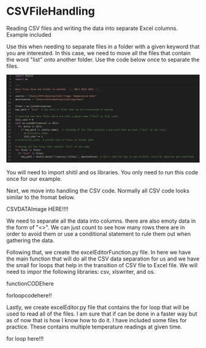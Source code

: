 # CSVFileHandling
Reading CSV files and writing the data into separate Excel columns. Example included

Use this when needing to separate files in a folder with a given keyword that you are interested. In this case, we need to move all the files that contain the word "list" onto another folder. Use the code below once to separate the files. 

![alt text](https://github.com/cerdamario13/CSVFileHandling/blob/master/Images/movingFiles_code.PNG)


You will need to import shitil and os libraries. You only need to run this code once for our example. 

Next, we move into handling the CSV code. Normally all CSV code looks similar to the fromat below. 

CSVDATAImage HERE!!!!

We need to separate all the data into columns. there are also emoty data in the form of "<>". We can just count to see how many rows there are in order to avoid them or use a conditional statement to rule them out when gathering the data. 

Following that, we create the excelEditorFunction.py file. In here we have the main function that will do all the CSV data separation for us and we have the small for loops that help in the transition of CSV file to Excel file. We will need to impor the following libraries: csv, xlswriter, and os. 

functionCODEhere 

forloopcodehere!!

Lastly, we create excelEditor.py file that contains the for loop that will be used to read all of the files. I am sure that if can be done in a faster way but as of now that is how I know how to do it. I have included some files for practice. These contains multiple temperature readings at given time. 

for loop here!!!
